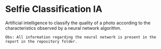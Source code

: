 # Selfie Classification IA

Artificial intelligence to classify the quality of a photo according to the characteristics observed by a neural network algorithm.

    Obs: All information regarding the neural network is present in the report in the repository folder.


